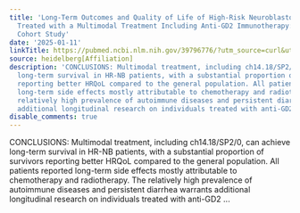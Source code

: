 ```yaml
---
title: 'Long-Term Outcomes and Quality of Life of High-Risk Neuroblastoma Patients
  Treated with a Multimodal Treatment Including Anti-GD2 Immunotherapy: A Retrospective
  Cohort Study'
date: '2025-01-11'
linkTitle: https://pubmed.ncbi.nlm.nih.gov/39796776/?utm_source=curl&utm_medium=rss&utm_campaign=pubmed-2&utm_content=1FakS-2QOkCT8HsMOQP1bCRQ4YzyumYOmxmF0moLsQ3dFB1E9V&fc=20220326224207&ff=20250111170808&v=2.18.0.post9+e462414
source: heidelberg[Affiliation]
description: 'CONCLUSIONS: Multimodal treatment, including ch14.18/SP2/0, can achieve
  long-term survival in HR-NB patients, with a substantial proportion of survivors
  reporting better HRQoL compared to the general population. All patients reported
  long-term side effects mostly attributable to chemotherapy and radiotherapy. The
  relatively high prevalence of autoimmune diseases and persistent diarrhea warrants
  additional longitudinal research on individuals treated with anti-GD2 ...'
disable_comments: true
---
```

CONCLUSIONS: Multimodal treatment, including ch14.18/SP2/0, can achieve long-term survival in HR-NB patients, with a substantial proportion of survivors reporting better HRQoL compared to the general population. All patients reported long-term side effects mostly attributable to chemotherapy and radiotherapy. The relatively high prevalence of autoimmune diseases and persistent diarrhea warrants additional longitudinal research on individuals treated with anti-GD2 ...